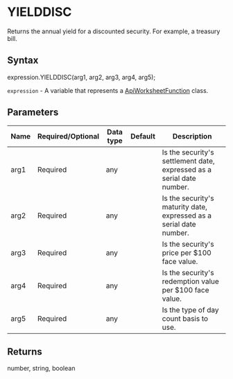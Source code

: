 # YIELDDISC

Returns the annual yield for a discounted security. For example, a treasury bill.

## Syntax

expression.YIELDDISC(arg1, arg2, arg3, arg4, arg5);

`expression` - A variable that represents a [ApiWorksheetFunction](../ApiWorksheetFunction.md) class.

## Parameters

| **Name** | **Required/Optional** | **Data type** | **Default** | **Description** |
| ------------- | ------------- | ------------- | ------------- | ------------- |
| arg1 | Required | any |  | Is the security's settlement date, expressed as a serial date number. |
| arg2 | Required | any |  | Is the security's maturity date, expressed as a serial date number. |
| arg3 | Required | any |  | Is the security's price per $100 face value. |
| arg4 | Required | any |  | Is the security's redemption value per $100 face value. |
| arg5 | Required | any |  | Is the type of day count basis to use. |

## Returns

number, string, boolean